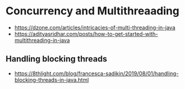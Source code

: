 # Concurrency and Multithreaading

- https://dzone.com/articles/intricacies-of-multi-threading-in-java
- https://adityasridhar.com/posts/how-to-get-started-with-multithreading-in-java

## Handling blocking threads

- https://8thlight.com/blog/francesca-sadikin/2019/08/01/handling-blocking-threads-in-java.html

